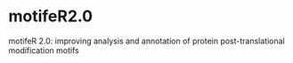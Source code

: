 # motifeR2.0
motifeR 2.0: improving analysis and annotation of protein post-translational modification motifs
